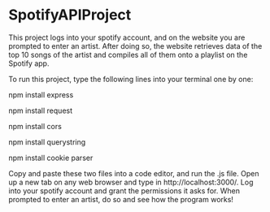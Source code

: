 # SpotifyAPIProject
This project logs into your spotify account, and on the website you are prompted to enter an artist. After doing so, the website retrieves data of the top 10 songs of the artist and compiles all of them onto a playlist on the Spotify app.

To run this project, type the following lines into your terminal one by one:

npm install express

npm install request

npm install cors

npm install querystring

npm install cookie parser

Copy and paste these two files into a code editor, and run the .js file. Open up a new tab on any web browser and type in http://localhost:3000/. Log into your spotify account and grant the permissions it asks for. When prompted to enter an artist, do so and see how the program works!
